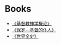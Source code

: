 # Books

- [《基督教神学概论》](https://ganlanyuan.github.io/Books/Manual%20of%20Christian%20Doctrine%20-%20Louis%20Berkhof/)   
- [《保罗—基督的仆人》](https://ganlanyuan.github.io/Books/Paul%20-%20A%20Servant%20of%20Jesus%20Christ%20-%20F.B.Meyer/)  
- [《世界全史》](https://ganlanyuan.github.io/Books/世界全史/)  